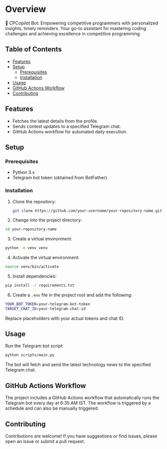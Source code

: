 # Overview
🤖 CPCopilot Bot: Empowering competitive programmers with personalized insights, timely reminders. Your go-to assistant for mastering coding challenges and achieving excellence in competitive programming. 

## Table of Contents

- [Features](#features)
- [Setup](#setup)
  - [Prerequisites](#prerequisites)
  - [Installation](#installation)
- [Usage](#usage)
- [GitHub Actions Workflow](#github-actions-workflow)
- [Contributing](#contributing)

## Features

- Fetches the latest details from the profile.
- Sends contest updates to a specified Telegram chat.
- GitHub Actions workflow for automated daily execution.

## Setup

### Prerequisites

- Python 3.x
- Telegram bot token (obtained from BotFather)

### Installation

1. Clone the repository:

   ```bash
   git clone https://github.com/your-username/your-repository-name.git
   ```

2. Change into the project directory:
```bash
cd your-repository-name
```

3. Create a virtual environment:
```bash
python -m venv venv
```

4. Activate the virtual environment:
```bash
source venv/bin/activate  
```

5. Install dependencies:
```bash
pip install -r requirements.txt
```

6. Create a `.env` file in the project root and add the following:
```bash
YOUR_BOT_TOKEN=your-telegram-bot-token
TARGET_CHAT_ID=your-telegram-chat-id
```
Replace placeholders with your actual tokens and chat ID.

## Usage

Run the Telegram bot script:
```bash
python scripts/main.py

```
The bot will fetch and send the latest technology news to the specified Telegram chat.

## GitHub Actions Workflow
The project includes a GitHub Actions workflow that automatically runs the Telegram bot every day at 6:35 AM IST. The workflow is triggered by a schedule and can also be manually triggered.

## Contributing

Contributions are welcome! If you have suggestions or find issues, please open an issue or submit a pull request.
